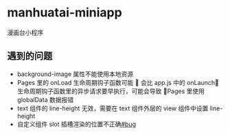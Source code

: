 # manhuatai-miniapp

漫画台小程序

## 遇到的问题

- background-image 属性不能使用本地资源
- Pages 里的 onLoad 生命周期钩子函数可能  会比 app.js 中的 onLaunch 生命周期钩子函数里的异步请求要早执行，可能会导致 Pages 里使用 globalData 数据报错
- text 组件的 line-height 无效，需要在 text 组件外层的 view 组件中设置 line-height
- 自定义组件 slot 插槽渲染的位置不正确[#bug](https://developers.weixin.qq.com/community/develop/doc/000666173f0e483f4d078bf9651000?highLine=slot)
